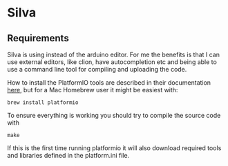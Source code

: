 # Silva

## Requirements

Silva is using instead of the arduino editor. For me the benefits is that I can use external editors, like clion, have
autocompletion etc and being able to use a command line tool for compiling and uploading the code.

How to install the PlatformIO tools are described in their documentation [here](https://docs.platformio.org/en/latest/installation.html), but for a Mac Homebrew user it might be easiest with:

`brew install platformio`

To ensure everything is working you should try to compile the source code with 

`make` 

If this is the first time running platformio it will also download required tools and libraries defined in the platform.ini file. 
